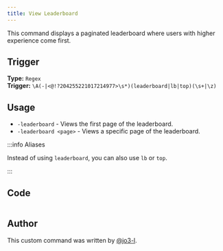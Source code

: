```yaml
---
title: View Leaderboard
---
```


This command displays a paginated leaderboard where users with higher experience come first.

## Trigger

**Type:** `Regex`<br />
**Trigger:** `\A(-|<@!?204255221017214977>\s*)(leaderboard|lb|top)(\s+|\z)`

## Usage

- `-leaderboard` - Views the first page of the leaderboard.
- `-leaderboard <page>` - Views a specific page of the leaderboard.

:::info Aliases

Instead of using `leaderboard`, you can also use `lb` or `top`.

:::

## Code

```go file=../../../src/leveling/leaderboard.go.tmpl

```

## Author

This custom command was written by [@jo3-l](https://github.com/jo3-l).
